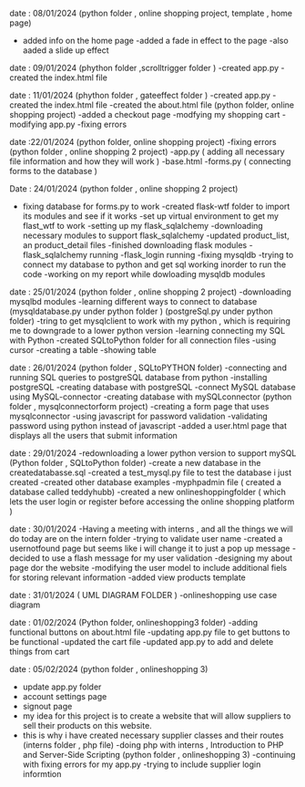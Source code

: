 date : 08/01/2024 
(python folder , online shopping project, template , home page)
- added info on the home page 
-added a fade in effect to the page 
-also aaded a slide up effect 

date : 09/01/2024
(phython folder ,scrolltrigger folder )
-created app.py 
-created the index.html file 

date : 11/01/2024
(phython folder , gateeffect folder )
-created app.py 
-created the index.html file 
-created the about.html file 
(python folder, online shopping project)
-added a checkout page 
-modfying my shopping cart
-modifying app.py
-fixing errors

date :22/01/2024
(python folder, online shopping project)
-fixing errors
(python folder , online shopping 2 project)
-app.py ( adding all necessary file information and how they will work ) 
-base.html
-forms.py ( connecting forms to the database )

Date : 24/01/2024
(python folder , online shopping 2 project)
- fixing database for forms.py to work
-created flask-wtf folder to import its modules and see if  it works 
-set up virtual environment to get my flast_wtf to work 
-setting up my flask_sqlalchemy
-downloading necessary modules to support flask_sqlalchemy
-updated product_list, an product_detail files 
-finished downloading flask modules 
-flask_sqlalchemy running 
-flask_login running
-fixing mysqldb 
-trying to connect my database to python and get sql working inorder to run the code 
-working on my report while dowloading mysqldb modules 


date : 25/01/2024
(python folder , online shopping 2 project)
-downloading mysqlbd modules 
-learning different ways to connect to database 
(mysqldatabase.py under python folder )
(postgreSql.py under python folder)
-tring to get mysqlclient to work with my python , which is requiring me to downgrade to a lower python version 
-learning connecting my SQL with Python 
-created SQLtoPython folder for all connection files 
-using cursor
-creating a table
-showing table

date : 26/01/2024
(python folder , SQLtoPYTHON folder)
-connecting and running SQL queries to postgreSQL database from python 
-installing postgreSQL
-creating database with postgreSQL
-connect MySQL database using MySQL-connector 
-creating database with mySQLconnector
(python folder , mysqlconnectorform project) 
-creating a form page that uses mysqlconnector 
-using javascript for password validation
-validating password using python instead of javascript
-added a user.html page that displays all the users that submit information

date : 29/01/2024
-redownloading a lower python version to support mySQL
(Python folder , SQLtoPython folder)
-create a new database in the createdatabasse.sql 
-created a test_mysql.py file to test the database i just created 
-created other database examples 
-myphpadmin file ( created a database called teddyhubb)
-created a new onlineshoppingfolder ( which lets the user login or register before accessing the online shopping platform )

date : 30/01/2024
-Having a meeting with interns , and all the things we will do today are on the intern folder
-trying to validate user name 
-created a usernotfound page but seems like i will change it to just a pop up message 
-decided to use a flash message for my user validation 
-designing my about page dor the website 
-modifying the user model to include additional fiels for storing relevant information 
-added view products template

date : 31/01/2024
( UML DIAGRAM FOLDER )
-onlineshopping use case diagram 

date : 01/02/2024
(Python folder, onlineshopping3 folder)
-adding functional buttons on about.html file 
-updating app.py file to get buttons to be functional
-updated the cart file 
-updated app.py to add and delete things from cart 

date : 05/02/2024
(python folder , onlineshopping 3)
- update app.py folder 
- account settings page 
- signout page 
- my idea for this project is to create a website that will allow suppliers to sell their products on this website. 
- this is why i have created necessary supplier classes and their routes 
(interns folder , php file)
-doing php with interns , Introduction to PHP and Server-Side Scripting
(python folder , onlineshopping 3)
-continuing with fixing errors for my app.py 
-trying to include supplier login informtion 